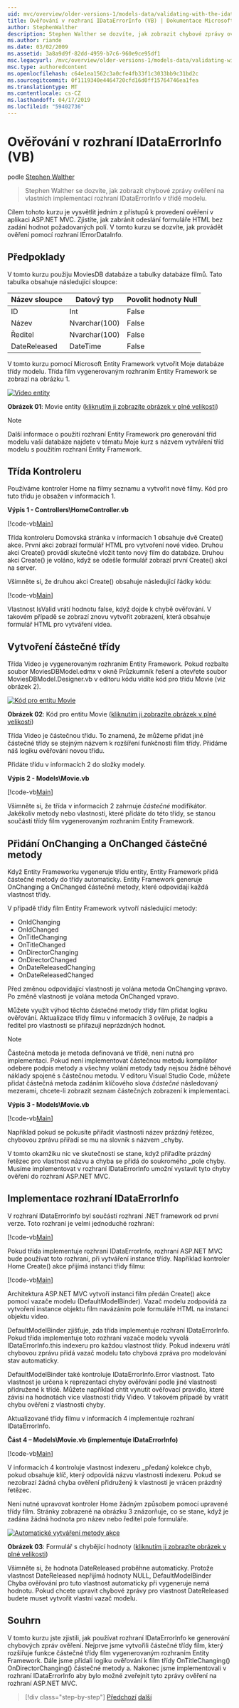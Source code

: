 ```yaml
---
uid: mvc/overview/older-versions-1/models-data/validating-with-the-idataerrorinfo-interface-vb
title: Ověřování v rozhraní IDataErrorInfo (VB) | Dokumentace Microsoftu
author: StephenWalther
description: Stephen Walther se dozvíte, jak zobrazit chybové zprávy ověření na vlastních implementací rozhraní IDataErrorInfo v třídě modelu.
ms.author: riande
ms.date: 03/02/2009
ms.assetid: 3a8a9d9f-82dd-4959-b7c6-960e9ce95df1
msc.legacyurl: /mvc/overview/older-versions-1/models-data/validating-with-the-idataerrorinfo-interface-vb
msc.type: authoredcontent
ms.openlocfilehash: c64e1ea1562c3a0cfe4fb33f1c3033bb9c31bd2c
ms.sourcegitcommit: 0f1119340e4464720cfd16d0ff15764746ea1fea
ms.translationtype: MT
ms.contentlocale: cs-CZ
ms.lasthandoff: 04/17/2019
ms.locfileid: "59402736"
---
```

# <a name="validating-with-the-idataerrorinfo-interface-vb"></a>Ověřování v rozhraní IDataErrorInfo (VB)

podle [Stephen Walther](https://github.com/StephenWalther)

> Stephen Walther se dozvíte, jak zobrazit chybové zprávy ověření na vlastních implementací rozhraní IDataErrorInfo v třídě modelu.


Cílem tohoto kurzu je vysvětlit jedním z přístupů k provedení ověření v aplikaci ASP.NET MVC. Zjistíte, jak zabránit odeslání formuláře HTML bez zadání hodnot požadovaných polí. V tomto kurzu se dozvíte, jak provádět ověření pomocí rozhraní IErrorDataInfo.

## <a name="assumptions"></a>Předpoklady

V tomto kurzu použiju MoviesDB databáze a tabulky databáze filmů. Tato tabulka obsahuje následující sloupce:

<a id="0.6_table01"></a>


| **Název sloupce** | **Datový typ** | **Povolit hodnoty Null** |
| --- | --- | --- |
| ID | Int | False |
| Název | Nvarchar(100) | False |
| Ředitel | Nvarchar(100) | False |
| DateReleased | DateTime | False |


V tomto kurzu pomocí Microsoft Entity Framework vytvořit Moje databáze třídy modelu. Třída film vygenerovaným rozhraním Entity Framework se zobrazí na obrázku 1.


[![Video entity](validating-with-the-idataerrorinfo-interface-vb/_static/image1.jpg)](validating-with-the-idataerrorinfo-interface-vb/_static/image1.png)

**Obrázek 01**: Movie entity ([kliknutím ji zobrazíte obrázek v plné velikosti](validating-with-the-idataerrorinfo-interface-vb/_static/image2.png))


> [!NOTE] 
> 
> Další informace o použití rozhraní Entity Framework pro generování tříd modelu vaší databáze najdete v tématu Moje kurz s názvem vytváření tříd modelu s použitím rozhraní Entity Framework.


## <a name="the-controller-class"></a>Třída Kontroleru

Používáme kontroler Home na filmy seznamu a vytvořit nové filmy. Kód pro tuto třídu je obsažen v informacích 1.

**Výpis 1 - Controllers\HomeController.vb**

[!code-vb[Main](validating-with-the-idataerrorinfo-interface-vb/samples/sample1.vb)]

Třída kontroleru Domovská stránka v informacích 1 obsahuje dvě Create() akce. První akci zobrazí formulář HTML pro vytvoření nové video. Druhou akci Create() provádí skutečné vložit tento nový film do databáze. Druhou akci Create() je voláno, když se odešle formulář zobrazí první Create() akcí na server.

Všimněte si, že druhou akci Create() obsahuje následující řádky kódu:

[!code-vb[Main](validating-with-the-idataerrorinfo-interface-vb/samples/sample2.vb)]

Vlastnost IsValid vrátí hodnotu false, když dojde k chybě ověřování. V takovém případě se zobrazí znovu vytvořit zobrazení, která obsahuje formulář HTML pro vytváření videa.

## <a name="creating-a-partial-class"></a>Vytvoření částečné třídy

Třída Video je vygenerovaným rozhraním Entity Framework. Pokud rozbalte soubor MoviesDBModel.edmx v okně Průzkumník řešení a otevřete soubor MoviesDBModel.Designer.vb v editoru kódu vidíte kód pro třídu Movie (viz obrázek 2).


[![Kód pro entitu Movie](validating-with-the-idataerrorinfo-interface-vb/_static/image2.jpg)](validating-with-the-idataerrorinfo-interface-vb/_static/image3.png)

**Obrázek 02**: Kód pro entitu Movie ([kliknutím ji zobrazíte obrázek v plné velikosti](validating-with-the-idataerrorinfo-interface-vb/_static/image4.png))


Třída Video je částečnou třídu. To znamená, že můžeme přidat jiné částečné třídy se stejným názvem k rozšíření funkčnosti film třídy. Přidáme náš logiku ověřování novou třídu.

Přidáte třídu v informacích 2 do složky modely.

**Výpis 2 - Models\Movie.vb**

[!code-vb[Main](validating-with-the-idataerrorinfo-interface-vb/samples/sample3.vb)]

Všimněte si, že třída v informacích 2 zahrnuje *částečné* modifikátor. Jakékoliv metody nebo vlastnosti, které přidáte do této třídy, se stanou součástí třídy film vygenerovaným rozhraním Entity Framework.

## <a name="adding-onchanging-and-onchanged-partial-methods"></a>Přidání OnChanging a OnChanged částečné metody

Když Entity Frameworku vygeneruje třídu entity, Entity Framework přidá částečné metody do třídy automaticky. Entity Framework generuje OnChanging a OnChanged částečné metody, které odpovídají každá vlastnost třídy.

V případě třídy film Entity Framework vytvoří následující metody:

- OnIdChanging
- OnIdChanged
- OnTitleChanging
- OnTitleChanged
- OnDirectorChanging
- OnDirectorChanged
- OnDateReleasedChanging
- OnDateReleasedChanged

Před změnou odpovídající vlastnosti je volána metoda OnChanging vpravo. Po změně vlastnosti je volána metoda OnChanged vpravo.

Můžete využít výhod těchto částečné metody třídy film přidat logiku ověřování. Aktualizace třídy filmu v informacích 3 ověřuje, že nadpis a ředitel pro vlastnosti se přiřazují neprázdných hodnot.

> [!NOTE] 
> 
> Částečná metoda je metoda definovaná ve třídě, není nutná pro implementaci. Pokud není implementovat částečnou metodu kompilátor odebere podpis metody a všechny volání metody tady nejsou žádné běhové náklady spojené s částečnou metodu. V editoru Visual Studio Code, můžete přidat částečná metoda zadáním klíčového slova *částečné* následovaný mezerami, chcete-li zobrazit seznam částečných zobrazení k implementaci.


**Výpis 3 - Models\Movie.vb**

[!code-vb[Main](validating-with-the-idataerrorinfo-interface-vb/samples/sample4.vb)]

Například pokud se pokusíte přiřadit vlastnosti název prázdný řetězec, chybovou zprávu přiřadí se mu na slovník s názvem \_chyby.

V tomto okamžiku nic ve skutečnosti se stane, když přiřadíte prázdný řetězec pro vlastnost názvu a chyba se přidá do soukromého \_pole chyby. Musíme implementovat v rozhraní IDataErrorInfo umožní vystavit tyto chyby ověření do rozhraní ASP.NET MVC.

## <a name="implementing-the-idataerrorinfo-interface"></a>Implementace rozhraní IDataErrorInfo

V rozhraní IDataErrorInfo byl součástí rozhraní .NET framework od první verze. Toto rozhraní je velmi jednoduché rozhraní:

[!code-vb[Main](validating-with-the-idataerrorinfo-interface-vb/samples/sample5.vb)]

Pokud třída implementuje rozhraní IDataErrorInfo, rozhraní ASP.NET MVC bude používat toto rozhraní, při vytváření instance třídy. Například kontroler Home Create() akce přijímá instanci třídy filmu:

[!code-vb[Main](validating-with-the-idataerrorinfo-interface-vb/samples/sample6.vb)]

Architektura ASP.NET MVC vytvoří instanci film předán Create() akce pomocí vazače modelu (DefaultModelBinder). Vazač modelu zodpovídá za vytvoření instance objektu film navázáním pole formuláře HTML na instanci objektu video.

DefaultModelBinder zjišťuje, zda třída implementuje rozhraní IDataErrorInfo. Pokud třída implementuje toto rozhraní vazače modelu vyvolá IDataErrorInfo.this indexeru pro každou vlastnost třídy. Pokud indexeru vrátí chybovou zprávu přidá vazač modelu tato chybová zpráva pro modelování stav automaticky.

DefaultModelBinder také kontroluje IDataErrorInfo.Error vlastnost. Tato vlastnost je určena k reprezentaci chyby ověřování podle jiné vlastnosti přidružené k třídě. Můžete například chtít vynutit ověřovací pravidlo, které závisí na hodnotách více vlastností třídy Video. V takovém případě by vrátit chybu ověření z vlastnosti chyby.

Aktualizované třídy filmu v informacích 4 implementuje rozhraní IDataErrorInfo.

**Část 4 – Models\Movie.vb (implementuje IDataErrorInfo)**

[!code-vb[Main](validating-with-the-idataerrorinfo-interface-vb/samples/sample7.vb)]

V informacích 4 kontroluje vlastnost indexeru \_předaný kolekce chyb, pokud obsahuje klíč, který odpovídá názvu vlastnosti indexeru. Pokud se nezobrazí žádná chyba ověření přidružený k vlastnosti je vrácen prázdný řetězec.

Není nutné upravovat kontroler Home žádným způsobem pomocí upravené třídy film. Stránky zobrazené na obrázku 3 znázorňuje, co se stane, když je zadána žádná hodnota pro název nebo ředitel pole formuláře.


[![Automatické vytváření metody akce](validating-with-the-idataerrorinfo-interface-vb/_static/image3.jpg)](validating-with-the-idataerrorinfo-interface-vb/_static/image5.png)

**Obrázek 03**: Formulář s chybějící hodnoty ([kliknutím ji zobrazíte obrázek v plné velikosti](validating-with-the-idataerrorinfo-interface-vb/_static/image6.png))


Všimněte si, že hodnota DateReleased proběhne automaticky. Protože vlastnost DateReleased nepřijímá hodnoty NULL, DefaultModelBinder Chyba ověřování pro tuto vlastnost automaticky při vygeneruje nemá hodnotu. Pokud chcete upravit chybové zprávy pro vlastnost DateReleased budete muset vytvořit vlastní vazač modelu.

## <a name="summary"></a>Souhrn

V tomto kurzu jste zjistili, jak používat rozhraní IDataErrorInfo ke generování chybových zpráv ověření. Nejprve jsme vytvořili částečné třídy film, který rozšiřuje funkce částečné třídy film vygenerovaným rozhraním Entity Framework. Dále jsme přidali logiku ověřování k film třídy OnTitleChanging() OnDirectorChanging() částečné metody a. Nakonec jsme implementovali v rozhraní IDataErrorInfo aby bylo možné zveřejnit tyto zprávy ověření na rozhraní ASP.NET MVC.

> [!div class="step-by-step"]
> [Předchozí](performing-simple-validation-vb.md)
> [další](validating-with-a-service-layer-vb.md)
